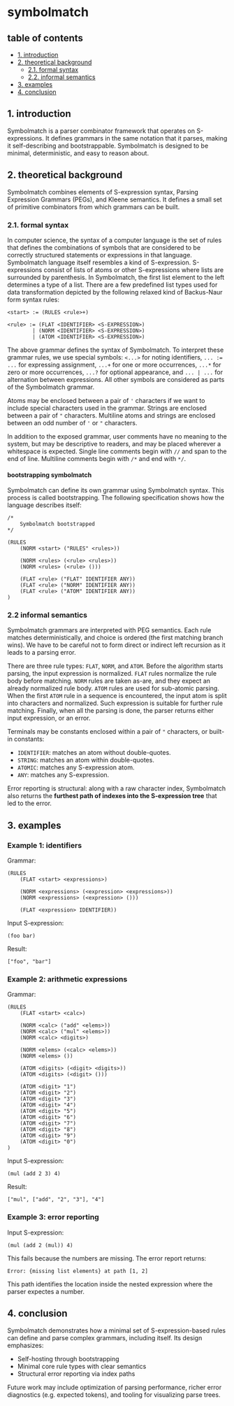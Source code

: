 # symbolmatch

## table of contents

- [1. introduction](#1-introduction)  
- [2. theoretical background](#2-theoretical-background)  
    - [2.1. formal syntax](#21-formal-syntax)  
    - [2.2. informal semantics](#22-informal-semantics)  
- [3. examples](#3-examples)  
- [4. conclusion](#4-conclusion)  

## 1. introduction

Symbolmatch is a parser combinator framework that operates on S-expressions. It defines grammars in the same notation that it parses, making it self-describing and bootstrappable. Symbolmatch is designed to be minimal, deterministic, and easy to reason about.  

## 2. theoretical background

Symbolmatch combines elements of S-expression syntax, Parsing Expression Grammars (PEGs), and Kleene semantics. It defines a small set of primitive combinators from which grammars can be built.  

### 2.1. formal syntax

In computer science, the syntax of a computer language is the set of rules that defines the combinations of symbols that are considered to be correctly structured statements or expressions in that language. Symbolmatch language itself resembles a kind of S-expression. S-expressions consist of lists of atoms or other S-expressions where lists are surrounded by parenthesis. In Symbolmatch, the first list element to the left determines a type of a list. There are a few predefined list types used for data transformation depicted by the following relaxed kind of Backus-Naur form syntax rules:

```
<start> := (RULES <rule>+)

<rule> := (FLAT <IDENTIFIER> <S-EXPRESSION>)
        | (NORM <IDENTIFIER> <S-EXPRESSION>)
        | (ATOM <IDENTIFIER> <S-EXPRESSION>)
```

The above grammar defines the syntax of Symbolmatch. To interpret these grammar rules, we use special symbols: `<...>` for noting identifiers, `... := ...` for expressing assignment, `...+` for one or more occurrences, `...*` for zero or more occurrences, `...?` for optional appearance, and `... | ...` for alternation between expressions. All other symbols are considered as parts of the Symbolmatch grammar.

Atoms may be enclosed between a pair of `'` characters if we want to include special characters used in the grammar. Strings are enclosed between a pair of `"` characters. Multiline atoms and strings are enclosed between an odd number of `'` or `"` characters.
 
In addition to the exposed grammar, user comments have no meaning to the system, but may be descriptive to readers, and may be placed wherever a whitespace is expected. Single line comments begin with `//` and span to the end of line. Multiline comments begin with `/*` and end with `*/`.

#### bootstrapping symbolmatch

Symbolmatch can define its own grammar using Symbolmatch syntax. This process is called bootstrapping. The following specification shows how the language describes itself:

```
/*
    Symbolmatch bootstrapped
*/

(RULES
    (NORM <start> ("RULES" <rules>))

    (NORM <rules> (<rule> <rules>))
    (NORM <rules> (<rule> ()))

    (FLAT <rule> ("FLAT" IDENTIFIER ANY))
    (FLAT <rule> ("NORM" IDENTIFIER ANY))
    (FLAT <rule> ("ATOM" IDENTIFIER ANY))
)
```

### 2.2 informal semantics

Symbolmatch grammars are interpreted with PEG semantics. Each rule matches deterministically, and choice is ordered (the first matching branch wins). We have to be careful not to form direct or indirect left recursion as it leads to a parsing error.

There are three rule types: `FLAT`, `NORM`, and `ATOM`. Before the algorithm starts parsing, the input expression is normalized. `FLAT` rules normalize the rule body before matching. `NORM` rules are taken as-are, and they expect an already normalized rule body. `ATOM` rules are used for sub-atomic parsing. When the first `ATOM` rule in a sequence is encountered, the input atom is split into characters and normalized. Such expression is suitable for further rule matching. Finally, when all the parsing is done, the parser returns either input expression, or an error.

Terminals may be constants enclosed within a pair of `"` characters, or built-in constants:

- `IDENTIFIER`: matches an atom without double-quotes.  
- `STRING`: matches an atom within double-quotes.  
- `ATOMIC`: matches any S-expression atom.  
- `ANY`: matches any S-expression.  

Error reporting is structural: along with a raw character index, Symbolmatch also returns the **furthest path of indexes into the S-expression tree** that led to the error.

## 3. examples

### Example 1: identifiers

Grammar:

```
(RULES
    (FLAT <start> <expressions>)
   
    (NORM <expressions> (<expression> <expressions>))
    (NORM <expressions> (<expression> ()))
   
    (FLAT <expression> IDENTIFIER))
```

Input S-expression:

```
(foo bar)
```

Result:

```
["foo", "bar"]
```

### Example 2: arithmetic expressions

Grammar:

```
(RULES
    (FLAT <start> <calc>)
   
    (NORM <calc> ("add" <elems>))
    (NORM <calc> ("mul" <elems>))
    (NORM <calc> <digits>)
   
    (NORM <elems> (<calc> <elems>))
    (NORM <elems> ())
   
    (ATOM <digits> (<digit> <digits>))
    (ATOM <digits> (<digit> ()))
   
    (ATOM <digit> "1")
    (ATOM <digit> "2")
    (ATOM <digit> "3")
    (ATOM <digit> "4")
    (ATOM <digit> "5")
    (ATOM <digit> "6")
    (ATOM <digit> "7")
    (ATOM <digit> "8")
    (ATOM <digit> "9")
    (ATOM <digit> "0")
)
```

Input S-expression:

```
(mul (add 2 3) 4)
```

Result:

```
["mul", ["add", "2", "3"], "4"]
```

### Example 3: error reporting

Input S-expression:

```
(mul (add 2 (mul)) 4)
```

This fails because the numbers are missing. The error report returns:

```
Error: {missing list elements} at path [1, 2]
```

This path identifies the location inside the nested expression where the parser expectes a number.

## 4. conclusion

Symbolmatch demonstrates how a minimal set of S-expression-based rules can define and parse complex grammars, including itself. Its design emphasizes:

- Self-hosting through bootstrapping  
- Minimal core rule types with clear semantics  
- Structural error reporting via index paths  

Future work may include optimization of parsing performance, richer error diagnostics (e.g. expected tokens), and tooling for visualizing parse trees.
